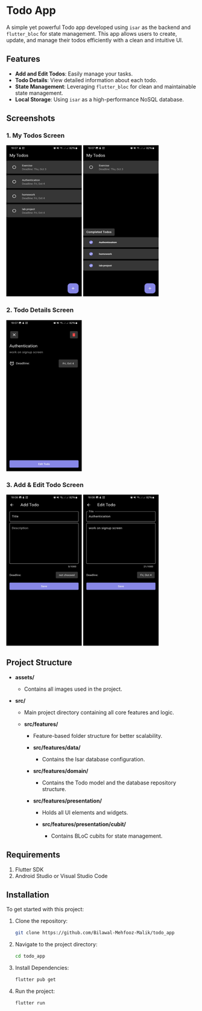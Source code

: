 # Todo App

A simple yet powerful Todo app developed using `isar` as the backend and `flutter_bloc` for state management. This app allows users to create, update, and manage their todos efficiently with a clean and intuitive UI.

## Features
- **Add and Edit Todos**: Easily manage your tasks.
- **Todo Details**: View detailed information about each todo.
- **State Management**: Leveraging `flutter_bloc` for clean and maintainable state management.
- **Local Storage**: Using `isar` as a high-performance NoSQL database.

## Screenshots

### 1. My Todos Screen
<div>
  <img src="./github_readme_data/images/todo-screen.jpg" width="200" height="400" alt="Todo Screen">
  <img src="./github_readme_data/images/todo-screen-completed.jpg" width="200" height="400" alt="Todo Screen Completed">
</div>

### 2. Todo Details Screen
<div>
  <img src="./github_readme_data/images/Screenshot_20241003_190755.jpg" width="200" height="400" alt="Todo Details Screen">
</div>

### 3. Add & Edit Todo Screen
<div>
  <img src="./github_readme_data/images/Screenshot_20241003_190820.jpg" width="200" height="400" alt="Add Todo Screen">
  <img src="./github_readme_data/images/Screenshot_20241003_190803.jpg" width="200" height="400" alt="Edit Todo Screen">
</div>

## Project Structure

- **assets/**
  - Contains all images used in the project.

- **src/**
  - Main project directory containing all core features and logic.

  - **src/features/**
    - Feature-based folder structure for better scalability.

    - **src/features/data/**
      - Contains the Isar database configuration.

    - **src/features/domain/**
      - Contains the Todo model and the database repository structure.

    - **src/features/presentation/**
      - Holds all UI elements and widgets.

      - **src/features/presentation/cubit/**
        - Contains BLoC cubits for state management.

## Requirements
1. Flutter SDK
2. Android Studio or Visual Studio Code

## Installation

To get started with this project:

1. Clone the repository:
   ```bash
   git clone https://github.com/Bilawal-Mehfooz-Malik/todo_app
   ```
2. Navigate to the project directory:
   ```bash
   cd todo_app
   ```

3. Install Dependencies:
    ```bash
    flutter pub get
    ```
3. Run the project:
   ```bash
   flutter run
   ```
